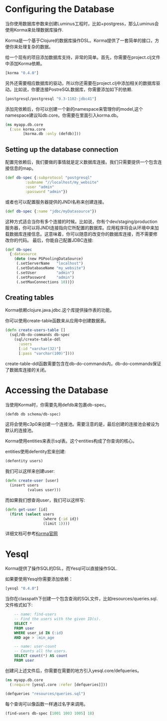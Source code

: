 Configuring the Database
========================

当你使用数据库参数来创建Luminus工程时，比如+postgress，那么Luminus会使用Korma来处理数据库操作.

Korma是一个基于Clojure的数据库操作DSL。Korma提供了一套简单的接口，方便你来处理复杂的数据。

给一个现有的项目添加数据库支持，非常的简单。首先，你需要在project.clj文件中添加Korma依赖。

```clojure
[korma "0.4.0"]
```

另外还需要相应数据库的驱动，所以你还需要在project.clj中添加相关的数据库驱动。比如说，你要连接PostreSQL数据库，你需要添加如下的依赖.

```clojure
[postgresql/postgresql "9.3-1102-jdbc41"]
```

添加完依赖后，你可以创建一个新的namespace来管理你的model,这个namespace建议叫db.core。你需要在里面引入korma.db。

```clojure
(ns myapp.db.core
  (:use korma.core
        [korma.db :only (defdb)]))
```

Setting up the database connection
----------------------------------

配置完依赖后，我们要做的事情就是定义数据库连接。我们只需要提供一个包含连接信息的map。

```clojure
(def db-spec {:subprotocol "postgresql"
         :subname "//localhost/my_website"
         :user "admin"
         :password "admin"})
```

或者也可以配置服务器提供的JNDI名称来创建连接。

```clojure
(def db-spec {:name "jdbc/myDatasource"})
```

<!-- more -->

这种方式适合当你有多个连接的时候。比如说，你有个dev/staging/production
服务器，你可以将JNDI连接指向它所配置的数据库。应用程序将会从环境中来加
载数据库连接信息。这意味着，你可以随意的改变你的数据库连接，而不需要修
改你的代码。 最后，你能自己配置JDBC连接:

```clojure
(def db-spec
  {:datasource
    (doto (new PGPoolingDataSource)
     (.setServerName   "localhost")
     (.setDatabaseName "my_website")
     (.setUser         "admin")
     (.setPassword     "admin")
     (.setMaxConnections 10))})
```

Creating tables
---------------

Korma依赖clojure.java.jdbc.这个库提供操作表的功能。

你可以使用create-table函数来从应用中创建数据表。

```clojure
(defn create-users-table []
  (sql/db-do-commands db-spec
    (sql/create-table-ddl
      :users
      [:id "varchar(32)"]
      [:pass "varchar(100)"])))
```

create-table-ddl函数需要包含在db-do-commands内，db-do-commands保证了数据库连接的关闭。

Accessing the Database
======================

当使用Korma时，你需要先用defdb来包裹db-spec。

```clojure
(defdb db schema/db-spec)
```

这将会使用c3p0来创建一个连接池。需要注意的是，最后创建的连接池会被设为默认的连接池。

Korma使用entities来表示sql表。这个entities构成了你查询的核心。

entities使用defentity宏来创建:

```clojure
(defentity users)
```

我们可以这样来创建user:

```clojure
(defn create-user [user]
  (insert users
          (values user)))
```

而如果我们想查询user，我们可以这样写:

```clojure
(defn get-user [id]
  (first (select users
                 (where {:id id})
                 (limit 1))))
```

详细文档可参考[Korma官网](http://sqlkorma.com/docs)

# Yesql

Korma提供了操作SQL的DSL，而Yesql可以直接操作SQL.

如果要使用Yesql你需要添加依赖：

```clojure
[yesql "0.4.0"]
```

当你在classpath下创建一个包含查询的SQL文件，比如resources/queries.sql.文件格式如下:

```sql
    -- name: find-users
    -- Find the users with the given ID(s).
    SELECT *
    FROM user
    WHERE user_id IN (:id)
    AND age > :min_age

    -- name: user-count
    -- Counts all the users.
    SELECT count(*) AS count
    FROM user
```

创建问上述文件后，你需要在需要的地方引入yesql.core/defqueries。

```clojure
(ns myapp.db.core
  (:require [yesql.core :refer [defqueries]]))

(defqueries "resources/queries.sql")
```

每个查询可以像函数一样通过名字来调用。

```clojure
(find-users db-spec [1001 1003 1005] 18)
```
